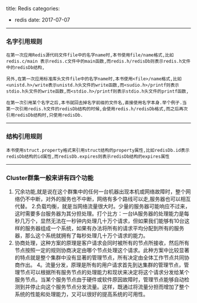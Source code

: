 title: Redis
categories: 
- redis
date: 2017-07-07
---
### 名字引用规则

    在第一次应用Redis源代码文件file中的名字name时,本书使用file/name格式,比如redis.c/main 表示redis.c文件中的main函数,而redis.h/redisDb则表示redis.h文件中的redisDb结构,

    另外,在第一次应用标准库头文件file中的名字name时,本书使用<file>/name格式,比如<unistd.h>/write表示unistd.h头文件的write函数,而<sudio.h>/printf则表示stdio.h头文件的write函数,而<stdio.h>/printf则表示stdio.h头文件的printf函数,

    在第一次引用某个名字之后,本书就回去掉名字前缀的文件名,直接使用名字本身.举个例子.当第一次引用redis.h文件的redisDb结构的时候,会使用redis.h/redisDb格式,而之后再次引用redisDb结构时,只使用redisDb.

---
### 结构引用规则
    本书使用struct.property格式来引用struct结构的property属性,比如redisDb.id表示redisDb结构的id属性,而redisDb.expires则表示redisDb结构的expires属性

---
### Cluster群集一般来讲有四个功能
1. 冗余功能,就是说在这个群集中的任何一台机器出现本机或网络故障时，整个网络仍不中断，对外的服务也不中断，网络有多个路线可以走,服务器也可以相互代替。
2.负载均衡，就是当网络流量很大时。少量的服务器可能响应不过来，这时需要多台服务器为其分担处理。打个比方：一台IA服务器的处理能力是每秒几万个，显然无法在一秒钟内处理几十万个请求，但如果我们能够有10台这样的服务器组成一个系统，如果有办法将所有的请求平均分配到所有的服务器，那么这个系统就拥有了每秒处理几十万个请求的能力。
3. 协商处理，这种方案的原理是客户请求会同时被所有的节点所接收，然后所有节点按照一定的规则协商决定由哪个节点处理这个请求。此种方案中比较显著的特点就是整个集群中没有显著的管理节点，所有决定由全体工作节点共同协商作出。
4。流量分发，原理是所有的用户请求首先到达集群的管理节点，管理节点可以根据所有服务节点的处理能力和现状来决定将这个请求分发给某个服务节点。当某个服务节点由于硬件或软件原因故障时，管理节点能够自动检测到并停止向这个服务节点分发流量。这样，既通过将流量分担而增加了整个系统的性能和处理能力，又可以很好的提高系统的可用性。


